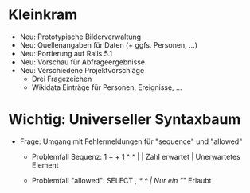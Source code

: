 # Kleinkram

* Neu: Prototypische Bilderverwaltung
* Neu: Quellenangaben für Daten (+ ggfs. Personen, ...)
* Neu: Portierung auf Rails 5.1
* Neu: Vorschau für Abfrageergebnisse
* Neu: Verschiedene Projektvorschläge
  * Drei Fragezeichen
  * Wikidata Einträge für Personen, Ereignisse, ...

# Wichtig: Universeller Syntaxbaum

* Frage: Umgang mit Fehlermeldungen für "sequence" und "allowed"
  * Problemfall Sequenz: 1 + + 1
                             ^ ^
                             | |
                             Zahl erwartet
                               |
                               Unerwartetes Element

  * Problemfall "allowed": SELECT *, *
                           ^
                           |
                           Nur ein "*" Erlaubt

  
